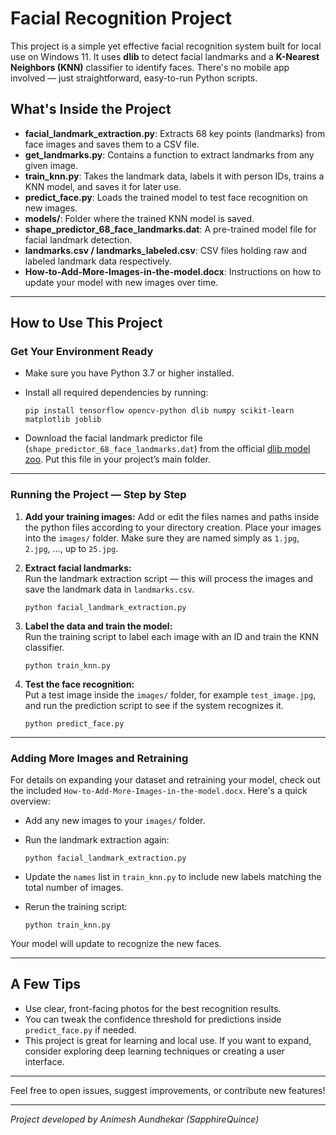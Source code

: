 # Facial Recognition Project

This project is a simple yet effective facial recognition system built for local use on Windows 11. It uses **dlib** to detect facial landmarks and a **K-Nearest Neighbors (KNN)** classifier to identify faces. There's no mobile app involved — just straightforward, easy-to-run Python scripts.

## What's Inside the Project

- **facial_landmark_extraction.py**: Extracts 68 key points (landmarks) from face images and saves them to a CSV file.
- **get_landmarks.py**: Contains a function to extract landmarks from any given image.
- **train_knn.py**: Takes the landmark data, labels it with person IDs, trains a KNN model, and saves it for later use.
- **predict_face.py**: Loads the trained model to test face recognition on new images.
- **models/**: Folder where the trained KNN model is saved.
- **shape_predictor_68_face_landmarks.dat**: A pre-trained model file for facial landmark detection.
- **landmarks.csv / landmarks_labeled.csv**: CSV files holding raw and labeled landmark data respectively.
- **How-to-Add-More-Images-in-the-model.docx**: Instructions on how to update your model with new images over time.

***

## How to Use This Project

### Get Your Environment Ready

- Make sure you have Python 3.7 or higher installed.
- Install all required dependencies by running:

  ```
  pip install tensorflow opencv-python dlib numpy scikit-learn matplotlib joblib
  ```

- Download the facial landmark predictor file (`shape_predictor_68_face_landmarks.dat`) from the official [dlib model zoo](http://dlib.net/files/shape_predictor_68_face_landmarks.dat.bz2). Put this file in your project’s main folder.

***

### Running the Project — Step by Step

1. **Add your training images:**
   Add or edit the files names and paths inside the python files according to your directory creation. 
   Place your images into the `images/` folder. Make sure they are named simply as `1.jpg`, `2.jpg`, ..., up to `25.jpg`.

3. **Extract facial landmarks:**  
   Run the landmark extraction script — this will process the images and save the landmark data in `landmarks.csv`.

   ```
   python facial_landmark_extraction.py
   ```

4. **Label the data and train the model:**  
   Run the training script to label each image with an ID and train the KNN classifier.

   ```
   python train_knn.py
   ```

5. **Test the face recognition:**  
   Put a test image inside the `images/` folder, for example `test_image.jpg`, and run the prediction script to see if the system recognizes it.

   ```
   python predict_face.py
   ```

***

### Adding More Images and Retraining

For details on expanding your dataset and retraining your model, check out the included `How-to-Add-More-Images-in-the-model.docx`. Here's a quick overview:

- Add any new images to your `images/` folder.
- Run the landmark extraction again:

  ```
  python facial_landmark_extraction.py
  ```

- Update the `names` list in `train_knn.py` to include new labels matching the total number of images.
- Rerun the training script:

  ```
  python train_knn.py
  ```

Your model will update to recognize the new faces.

***

## A Few Tips

- Use clear, front-facing photos for the best recognition results.
- You can tweak the confidence threshold for predictions inside `predict_face.py` if needed.
- This project is great for learning and local use. If you want to expand, consider exploring deep learning techniques or creating a user interface.

***

Feel free to open issues, suggest improvements, or contribute new features!

***

*Project developed by Animesh Aundhekar (SapphireQuince)*
